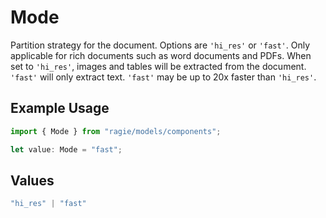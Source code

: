 # Mode

Partition strategy for the document. Options are `'hi_res'` or `'fast'`. Only applicable for rich documents such as word documents and PDFs. When set to `'hi_res'`, images and tables will be extracted from the document. `'fast'` will only extract text. `'fast'` may be up to 20x faster than `'hi_res'`.

## Example Usage

```typescript
import { Mode } from "ragie/models/components";

let value: Mode = "fast";
```

## Values

```typescript
"hi_res" | "fast"
```